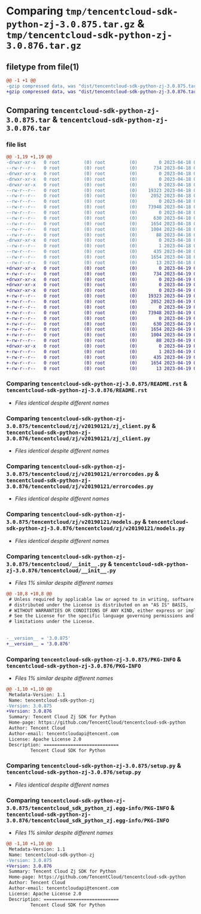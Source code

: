 # Comparing `tmp/tencentcloud-sdk-python-zj-3.0.875.tar.gz` & `tmp/tencentcloud-sdk-python-zj-3.0.876.tar.gz`

## filetype from file(1)

```diff
@@ -1 +1 @@
-gzip compressed data, was "dist/tencentcloud-sdk-python-zj-3.0.875.tar", last modified: Tue Apr 18 01:08:31 2023, max compression
+gzip compressed data, was "dist/tencentcloud-sdk-python-zj-3.0.876.tar", last modified: Wed Apr 19 00:44:04 2023, max compression
```

## Comparing `tencentcloud-sdk-python-zj-3.0.875.tar` & `tencentcloud-sdk-python-zj-3.0.876.tar`

### file list

```diff
@@ -1,19 +1,19 @@
-drwxr-xr-x   0 root         (0) root         (0)        0 2023-04-18 01:08:31.000000 tencentcloud-sdk-python-zj-3.0.875/
--rw-r--r--   0 root         (0) root         (0)      734 2023-04-18 01:08:31.000000 tencentcloud-sdk-python-zj-3.0.875/README.rst
-drwxr-xr-x   0 root         (0) root         (0)        0 2023-04-18 01:08:31.000000 tencentcloud-sdk-python-zj-3.0.875/tencentcloud/
-drwxr-xr-x   0 root         (0) root         (0)        0 2023-04-18 01:08:31.000000 tencentcloud-sdk-python-zj-3.0.875/tencentcloud/zj/
-drwxr-xr-x   0 root         (0) root         (0)        0 2023-04-18 01:08:31.000000 tencentcloud-sdk-python-zj-3.0.875/tencentcloud/zj/v20190121/
--rw-r--r--   0 root         (0) root         (0)    19323 2023-04-18 01:08:31.000000 tencentcloud-sdk-python-zj-3.0.875/tencentcloud/zj/v20190121/zj_client.py
--rw-r--r--   0 root         (0) root         (0)     2052 2023-04-18 01:08:31.000000 tencentcloud-sdk-python-zj-3.0.875/tencentcloud/zj/v20190121/errorcodes.py
--rw-r--r--   0 root         (0) root         (0)        0 2023-04-18 01:08:31.000000 tencentcloud-sdk-python-zj-3.0.875/tencentcloud/zj/v20190121/__init__.py
--rw-r--r--   0 root         (0) root         (0)    73948 2023-04-18 01:08:31.000000 tencentcloud-sdk-python-zj-3.0.875/tencentcloud/zj/v20190121/models.py
--rw-r--r--   0 root         (0) root         (0)        0 2023-04-18 01:08:31.000000 tencentcloud-sdk-python-zj-3.0.875/tencentcloud/zj/__init__.py
--rw-r--r--   0 root         (0) root         (0)      630 2023-04-18 01:08:31.000000 tencentcloud-sdk-python-zj-3.0.875/tencentcloud/__init__.py
--rw-r--r--   0 root         (0) root         (0)     1654 2023-04-18 01:08:31.000000 tencentcloud-sdk-python-zj-3.0.875/PKG-INFO
--rw-r--r--   0 root         (0) root         (0)     1004 2023-04-18 01:08:31.000000 tencentcloud-sdk-python-zj-3.0.875/setup.py
--rw-r--r--   0 root         (0) root         (0)       88 2023-04-18 01:08:31.000000 tencentcloud-sdk-python-zj-3.0.875/setup.cfg
-drwxr-xr-x   0 root         (0) root         (0)        0 2023-04-18 01:08:31.000000 tencentcloud-sdk-python-zj-3.0.875/tencentcloud_sdk_python_zj.egg-info/
--rw-r--r--   0 root         (0) root         (0)        1 2023-04-18 01:08:31.000000 tencentcloud-sdk-python-zj-3.0.875/tencentcloud_sdk_python_zj.egg-info/dependency_links.txt
--rw-r--r--   0 root         (0) root         (0)      435 2023-04-18 01:08:31.000000 tencentcloud-sdk-python-zj-3.0.875/tencentcloud_sdk_python_zj.egg-info/SOURCES.txt
--rw-r--r--   0 root         (0) root         (0)     1654 2023-04-18 01:08:31.000000 tencentcloud-sdk-python-zj-3.0.875/tencentcloud_sdk_python_zj.egg-info/PKG-INFO
--rw-r--r--   0 root         (0) root         (0)       13 2023-04-18 01:08:31.000000 tencentcloud-sdk-python-zj-3.0.875/tencentcloud_sdk_python_zj.egg-info/top_level.txt
+drwxr-xr-x   0 root         (0) root         (0)        0 2023-04-19 00:44:04.000000 tencentcloud-sdk-python-zj-3.0.876/
+-rw-r--r--   0 root         (0) root         (0)      734 2023-04-19 00:44:04.000000 tencentcloud-sdk-python-zj-3.0.876/README.rst
+drwxr-xr-x   0 root         (0) root         (0)        0 2023-04-19 00:44:04.000000 tencentcloud-sdk-python-zj-3.0.876/tencentcloud/
+drwxr-xr-x   0 root         (0) root         (0)        0 2023-04-19 00:44:04.000000 tencentcloud-sdk-python-zj-3.0.876/tencentcloud/zj/
+drwxr-xr-x   0 root         (0) root         (0)        0 2023-04-19 00:44:04.000000 tencentcloud-sdk-python-zj-3.0.876/tencentcloud/zj/v20190121/
+-rw-r--r--   0 root         (0) root         (0)    19323 2023-04-19 00:44:04.000000 tencentcloud-sdk-python-zj-3.0.876/tencentcloud/zj/v20190121/zj_client.py
+-rw-r--r--   0 root         (0) root         (0)     2052 2023-04-19 00:44:04.000000 tencentcloud-sdk-python-zj-3.0.876/tencentcloud/zj/v20190121/errorcodes.py
+-rw-r--r--   0 root         (0) root         (0)        0 2023-04-19 00:44:04.000000 tencentcloud-sdk-python-zj-3.0.876/tencentcloud/zj/v20190121/__init__.py
+-rw-r--r--   0 root         (0) root         (0)    73948 2023-04-19 00:44:04.000000 tencentcloud-sdk-python-zj-3.0.876/tencentcloud/zj/v20190121/models.py
+-rw-r--r--   0 root         (0) root         (0)        0 2023-04-19 00:44:04.000000 tencentcloud-sdk-python-zj-3.0.876/tencentcloud/zj/__init__.py
+-rw-r--r--   0 root         (0) root         (0)      630 2023-04-19 00:44:04.000000 tencentcloud-sdk-python-zj-3.0.876/tencentcloud/__init__.py
+-rw-r--r--   0 root         (0) root         (0)     1654 2023-04-19 00:44:04.000000 tencentcloud-sdk-python-zj-3.0.876/PKG-INFO
+-rw-r--r--   0 root         (0) root         (0)     1004 2023-04-19 00:44:04.000000 tencentcloud-sdk-python-zj-3.0.876/setup.py
+-rw-r--r--   0 root         (0) root         (0)       88 2023-04-19 00:44:04.000000 tencentcloud-sdk-python-zj-3.0.876/setup.cfg
+drwxr-xr-x   0 root         (0) root         (0)        0 2023-04-19 00:44:04.000000 tencentcloud-sdk-python-zj-3.0.876/tencentcloud_sdk_python_zj.egg-info/
+-rw-r--r--   0 root         (0) root         (0)        1 2023-04-19 00:44:04.000000 tencentcloud-sdk-python-zj-3.0.876/tencentcloud_sdk_python_zj.egg-info/dependency_links.txt
+-rw-r--r--   0 root         (0) root         (0)      435 2023-04-19 00:44:04.000000 tencentcloud-sdk-python-zj-3.0.876/tencentcloud_sdk_python_zj.egg-info/SOURCES.txt
+-rw-r--r--   0 root         (0) root         (0)     1654 2023-04-19 00:44:04.000000 tencentcloud-sdk-python-zj-3.0.876/tencentcloud_sdk_python_zj.egg-info/PKG-INFO
+-rw-r--r--   0 root         (0) root         (0)       13 2023-04-19 00:44:04.000000 tencentcloud-sdk-python-zj-3.0.876/tencentcloud_sdk_python_zj.egg-info/top_level.txt
```

### Comparing `tencentcloud-sdk-python-zj-3.0.875/README.rst` & `tencentcloud-sdk-python-zj-3.0.876/README.rst`

 * *Files identical despite different names*

### Comparing `tencentcloud-sdk-python-zj-3.0.875/tencentcloud/zj/v20190121/zj_client.py` & `tencentcloud-sdk-python-zj-3.0.876/tencentcloud/zj/v20190121/zj_client.py`

 * *Files identical despite different names*

### Comparing `tencentcloud-sdk-python-zj-3.0.875/tencentcloud/zj/v20190121/errorcodes.py` & `tencentcloud-sdk-python-zj-3.0.876/tencentcloud/zj/v20190121/errorcodes.py`

 * *Files identical despite different names*

### Comparing `tencentcloud-sdk-python-zj-3.0.875/tencentcloud/zj/v20190121/models.py` & `tencentcloud-sdk-python-zj-3.0.876/tencentcloud/zj/v20190121/models.py`

 * *Files identical despite different names*

### Comparing `tencentcloud-sdk-python-zj-3.0.875/tencentcloud/__init__.py` & `tencentcloud-sdk-python-zj-3.0.876/tencentcloud/__init__.py`

 * *Files 1% similar despite different names*

```diff
@@ -10,8 +10,8 @@
 # Unless required by applicable law or agreed to in writing, software
 # distributed under the License is distributed on an "AS IS" BASIS,
 # WITHOUT WARRANTIES OR CONDITIONS OF ANY KIND, either express or implied.
 # See the License for the specific language governing permissions and
 # limitations under the License.
 
 
-__version__ = '3.0.875'
+__version__ = '3.0.876'
```

### Comparing `tencentcloud-sdk-python-zj-3.0.875/PKG-INFO` & `tencentcloud-sdk-python-zj-3.0.876/PKG-INFO`

 * *Files 1% similar despite different names*

```diff
@@ -1,10 +1,10 @@
 Metadata-Version: 1.1
 Name: tencentcloud-sdk-python-zj
-Version: 3.0.875
+Version: 3.0.876
 Summary: Tencent Cloud Zj SDK for Python
 Home-page: https://github.com/TencentCloud/tencentcloud-sdk-python
 Author: Tencent Cloud
 Author-email: tencentcloudapi@tencent.com
 License: Apache License 2.0
 Description: ============================
         Tencent Cloud SDK for Python
```

### Comparing `tencentcloud-sdk-python-zj-3.0.875/setup.py` & `tencentcloud-sdk-python-zj-3.0.876/setup.py`

 * *Files identical despite different names*

### Comparing `tencentcloud-sdk-python-zj-3.0.875/tencentcloud_sdk_python_zj.egg-info/PKG-INFO` & `tencentcloud-sdk-python-zj-3.0.876/tencentcloud_sdk_python_zj.egg-info/PKG-INFO`

 * *Files 1% similar despite different names*

```diff
@@ -1,10 +1,10 @@
 Metadata-Version: 1.1
 Name: tencentcloud-sdk-python-zj
-Version: 3.0.875
+Version: 3.0.876
 Summary: Tencent Cloud Zj SDK for Python
 Home-page: https://github.com/TencentCloud/tencentcloud-sdk-python
 Author: Tencent Cloud
 Author-email: tencentcloudapi@tencent.com
 License: Apache License 2.0
 Description: ============================
         Tencent Cloud SDK for Python
```

